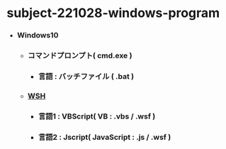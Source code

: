 # subject-221028-windows-program


- ### Windows10
  - ###	コマンドプロンプト( cmd.exe )
	  - ### 言語 : バッチファイル ( .bat )
			
  - ### [WSH](https://ja.wikipedia.org/wiki/Windows_Script_Host)
    - ### 言語1 : VBScript( VB : .vbs / .wsf )
    - ### 言語2 : Jscript( JavaScript : .js / .wsf )
 
